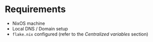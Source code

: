 # Requirements

- NixOS machine  
- Local DNS / Domain setup  
- `flake.nix` configured (refer to the *Centralized variables* section)  
